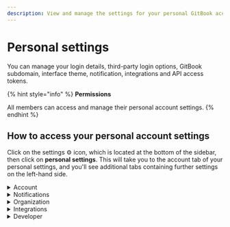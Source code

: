 ```yaml
---
description: View and manage the settings for your personal GitBook account.
---
```


# Personal settings

You can manage your login details, third-party login options, GitBook subdomain, interface theme, notification, integrations and API access tokens.

{% hint style="info" %}
**Permissions**

All members can access and manage their personal account settings.
{% endhint %}

## How to access your personal account settings

Click on the settings :gear: icon, which is located at the bottom of the sidebar, then click on **personal settings**. This will take you to the account tab of your personal settings, and you'll see additional tabs containing further settings on the left-hand side.

<details>

<summary>Account</summary>

**Your profile**

You can update your profile picture and your full name.

**Login details**

You can update the email address and password used to log into your GitBook account. **Note:** if you created your account on or after October 9th 2021, your account does not have a password and you'll instead use a magic link to sign in.

**Third-party login**

You can also use your Google and/or GitHub credentials to log into GitBook.

**Publishing**

Each published GitBook space that lives within your personal library will have a domain in two parts:

1. `[something].gitbook.io` (this is the GitBook subdomain)
2. `/[spaceURL]` (this is set within the settings for the space itself)

You can update the GitBook subdomain here, as well as the default content, which is the space that visitors will see if they navigate to your GitBook subdomain directly.

**Preferences**

You can choose your preferred interface theme — dark, light, or matching your system preference. **Note:** this setting only affects your experience when logged into the GitBook app, and will not affect your published content in any way

**Troubleshooting**

Optionally, you can enable the recording of advanced logs. These advanced logs help our team to more effectively troubleshoot issues.

**Account actions**

From this section you can sign out, or delete your account. **Note: there is no turning back if you delete your account!** All associated data will be deleted as well.

</details>

<details>

<summary>Notifications</summary>

GitBook can provide you with two types of [notifications](../collaboration/notifications.md) — email notifications, and in-app notifications. From this settings screen you can decide which kinds of notifications you would like to receive when different events happen.

</details>

<details>

<summary>Organization</summary>

Your personal account could be a member of any number of organizations, and this tab can be considered a shortcut to the [organization settings page](organization-management.md) for each organization. You can also create a new organization from this page.

</details>

<details>

<summary>Integrations</summary>

You can check which [integrations](../integrations/overview.md) are installed on your account and [install new integrations](../integrations/install-an-integration.md) from this page.

</details>

<details>

<summary>Developer</summary>

On this page you can manage and create access tokens for the [GitBook API](https://developer.gitbook.com/).

</details>
